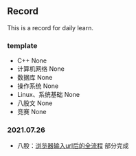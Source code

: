 
## Record
This is a record for daily learn.

### template

- C++
None
- 计算机网络
None
- 数据库
None
- 操作系统
None
- Linux、系统基础
None
- 八股文
None
- 竞赛
None

### 2021.07.26
- 八股：[浏览器输入url后的全流程](materials/url.md) 
  部分完成
  